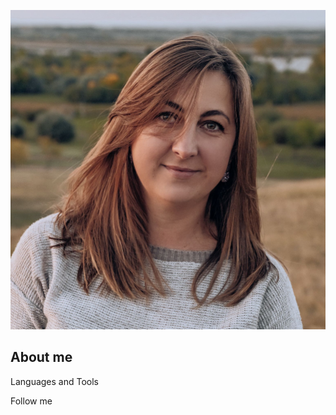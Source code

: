 [![Header](https://github.com/MaryskaEvseeva/MaryskaEvseeva/blob/main/assets/%D1%80%D0%B5%D0%B7dit.jpg)]()

## About me

Languages and Tools

Follow me
